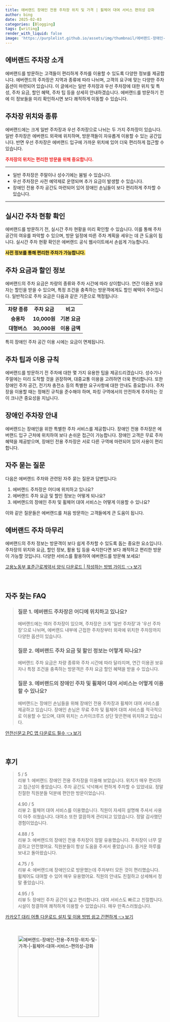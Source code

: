 ```yaml
---
title: 에버랜드 장애인 전용 주차장 위치 및 가격 | 휠체어 대여 서비스 편의성 강화
author: bing
date: 2025-02-03
categories: [Blogging]
tags: [writing]
render_with_liquid: false
image: 'https://purplelist.github.io/assets/img/thumbnail/에버랜드-장애인-전용-주차장-위치-및-가격-|-휠체어-대여-서비스-편의성-강화.webp'
---
```



<h2 id='에버랜드_주차장_소개'>에버랜드 주차장 소개</h2>

<p>에버랜드를 방문하는 고객들이 편리하게 주차를 이용할 수 있도록 다양한 정보를 제공합니다. 에버랜드의 주차장은 지역과 종류에 따라 나뉘며, 고객의 요구에 맞는 다양한 주차 옵션이 마련되어 있습니다. 이 글에서는 일반 주차장과 우선 주차장에 대한 위치 및 특성, 주차 요금, 할인 혜택, 주차 팁 등을 상세히 안내하겠습니다. 에버랜드를 방문하기 전에 이 정보들을 미리 확인하시면 보다 쾌적하게 이동할 수 있습니다.</p>

<h2 id='주차장_위치와_종류'>주차장 위치와 종류</h2>

<p>에버랜드에는 크게 일반 주차장과 우선 주차장으로 나뉘는 두 가지 주차장이 있습니다. 일반 주차장은 에버랜드 외곽에 위치하며, 방문객들이 자유롭게 이용할 수 있는 공간입니다. 반면 우선 주차장은 에버랜드 입구에 가까운 위치에 있어 더욱 편리하게 접근할 수 있습니다.</p>

<p><b><span style="color: #ee2323;">주차장의 위치는 편리한 방문을 위해 중요합니다.</span></b></p>

<hr />

<ul>
    <li>일반 주차장은 주말이나 성수기에는 붐빌 수 있습니다.</li>
    <li>우선 주차장은 사전 예약제로 운영되며 추가 요금이 발생할 수 있습니다.</li>
    <li>장애인 전용 주차 공간도 마련되어 있어 장애인 손님들이 보다 편리하게 주차할 수 있습니다.</li>
</ul>

<hr />

<h2 id='실시간_주차_현황'>실시간 주차 현황 확인</h2>

<p>에버랜드를 방문하기 전, 실시간 주차 현황을 미리 확인할 수 있습니다. 이를 통해 주차 공간의 여유를 파악할 수 있으며, 방문 일정에 따른 주차 계획을 세우는 데 큰 도움이 됩니다. 실시간 주차 현황 확인은 에버랜드 공식 웹사이트에서 손쉽게 가능합니다.</p>

<p><b><span style="background-color: #ffe066;">사전 정보를 통해 편리한 주차가 가능합니다.</span></b></p>

<h2 id='주차_요금과_할인_정보'>주차 요금과 할인 정보</h2>

<p>에버랜드의 주차 요금은 차량의 종류와 주차 시간에 따라 상이합니다. 연간 이용권 보유자는 할인을 받을 수 있으며, 특정 조건을 충족하는 방문객에게도 할인 혜택이 주어집니다. 일반적으로 주차 요금은 다음과 같은 기준으로 책정됩니다:</p>

<table>
    <tr>
        <td style="text-align: center; height: 17px;"><b>차량 종류</b></td>
        <td style="text-align: center; height: 17px;"><b>주차 요금</b></td>
        <td style="text-align: center; height: 17px;"><b>비고</b></td>
    </tr>
    <tr>
        <td style="text-align: center; height: 17px;"><b>승용차</b></td>
        <td style="text-align: center; height: 17px;"><b>10,000원</b></td>
        <td style="text-align: center; height: 17px;"><b>기본 요금</b></td>
    </tr>
    <tr>
        <td style="text-align: center; height: 17px;"><b>대형버스</b></td>
        <td style="text-align: center; height: 17px;"><b>30,000원</b></td>
        <td style="text-align: center; height: 17px;"><b>이용 금액</b></td>
    </tr>
</table>

<p>특히 장애인 주차 공간 이용 시에는 요금이 면제됩니다.</p>

<h2 id='주차_팁과_이용_규칙'>주차 팁과 이용 규칙</h2>

<p>에버랜드를 방문하기 전 주차에 대한 몇 가지 유용한 팁을 제공드리겠습니다. 성수기나 주말에는 미리 도착할 것을 권장하며, 대중교통 이용을 고려하면 더욱 편리합니다. 또한 장애인 주차 공간, 전기차 충전소 등의 특별한 요구사항에 대한 안내도 중요합니다. 주차장을 이용할 때는 정해진 규칙을 준수해야 하며, 파킹 구역에서의 안전하게 주차하는 것이 크나큰 중요성을 지닙니다.</p>

<h2 id='장애인_주차장_안내'>장애인 주차장 안내</h2>

<p>에버랜드는 장애인을 위한 특별한 주차 서비스를 제공합니다. 장애인 전용 주차장은 에버랜드 입구 근처에 위치하여 보다 손쉬운 접근이 가능합니다. 장애인 고객은 무료 주차 혜택을 제공받으며, 장애인 전용 주차장은 서로 다른 구역에 마련되어 있어 사용이 편리합니다.</p>

<h2 id='자주_묻는_질문'>자주 묻는 질문</h2>

<p>다음은 에버랜드 주차와 관련된 자주 묻는 질문과 답변입니다:</p>

<ol>
    <li>에버랜드 주차장은 어디에 위치하고 있나요?</li>
    <li>에버랜드 주차 요금 및 할인 정보는 어떻게 되나요?</li>
    <li>에버랜드의 장애인 주차 및 휠체어 대여 서비스는 어떻게 이용할 수 있나요?</li>
</ol>

<p>이와 같은 질문들은 에버랜드를 처음 방문하는 고객들에게 큰 도움이 됩니다.</p>

<h2 id='에버랜드_주차_마무리'>에버랜드 주차 마무리</h2>

<p>에버랜드의 주차 정보는 방문객이 보다 쉽게 주차할 수 있도록 돕는 중요한 요소입니다. 주차장의 위치와 요금, 할인 정보, 활용 팁 등을 숙지한다면 보다 쾌적하고 편리한 방문이 가능할 것입니다. 다양한 서비스를 활용하여 에버랜드를 방문해 보세요!</p>


<p><a class="click-button" title="고용노동부 표준근로계약서 양식 다운로드 | 작성하는 방법 가이드" href="https://purplelist.github.io/posts/%EA%B3%A0%EC%9A%A9%EB%85%B8%EB%8F%99%EB%B6%80-%ED%91%9C%EC%A4%80%EA%B7%BC%EB%A1%9C%EA%B3%84%EC%95%BD%EC%84%9C-%EC%96%91%EC%8B%9D-%EB%8B%A4%EC%9A%B4%EB%A1%9C%EB%93%9C-%EC%9E%91%EC%84%B1%ED%95%98%EB%8A%94-%EB%B0%A9%EB%B2%95-%EA%B0%80%EC%9D%B4%EB%93%9C/" rel="dofollow">고용노동부 표준근로계약서 양식 다운로드 | 작성하는 방법 가이드 👈 보기</a></p><br>
<h2 id='자주_찾는_FAQ'>자주 찾는 FAQ</h2>
<div itemscope="" itemtype="https://schema.org/FAQPage"> 
<blockquote> 
<div itemscope="" itemprop="mainEntity" itemtype="https://schema.org/Question"> 
<h3 itemprop="name">질문 1. 에버랜드 주차장은 어디에 위치하고 있나요?</h3> 
<div itemscope="" itemprop="acceptedAnswer" itemtype="https://schema.org/Answer"> 
<span itemprop="text"> 
<p>에버랜드에는 여러 주차장이 있으며, 주차장은 크게 '일반 주차장'과 '우선 주차장'으로 나뉘며, 에버랜드 내부에 근접한 주차장부터 외곽에 위치한 주차장까지 다양한 옵션이 있습니다.</p> 
</span> 
</div> 
</div> 

<div itemscope="" itemprop="mainEntity" itemtype="https://schema.org/Question"> 
<h3 itemprop="name">질문 2. 에버랜드 주차 요금 및 할인 정보는 어떻게 되나요?</h3> 
<div itemscope="" itemprop="acceptedAnswer" itemtype="https://schema.org/Answer"> 
<span itemprop="text"> 
<p>에버랜드 주차 요금은 차량 종류와 주차 시간에 따라 달라지며, 연간 이용권 보유자나 특정 조건을 충족하는 방문객은 주차 요금 할인 혜택을 받을 수 있습니다.</p> 
</span> 
</div> 
</div> 

<div itemscope="" itemprop="mainEntity" itemtype="https://schema.org/Question"> 
<h3 itemprop="name">질문 3. 에버랜드의 장애인 주차 및 휠체어 대여 서비스는 어떻게 이용할 수 있나요?</h3> 
<div itemscope="" itemprop="acceptedAnswer" itemtype="https://schema.org/Answer"> 
<span itemprop="text"> 
<p>에버랜드는 장애인 손님들을 위해 장애인 전용 주차장과 휠체어 대여 서비스를 제공하고 있습니다. 장애인 손님은 무료 주차 및 휠체어 대여 서비스를 적극적으로 이용할 수 있으며, 대여 위치는 스카이크루즈 상단 맞은편에 위치하고 있습니다.</p> 
</span> 
</div> 
</div> 
</blockquote> 
</div>
<p><a class="click-button" title="안전신문고 PC 앱 다운로드 필수" href="https://purplelist.github.io/posts/%EC%95%88%EC%A0%84%EC%8B%A0%EB%AC%B8%EA%B3%A0-PC-%EC%95%B1-%EB%8B%A4%EC%9A%B4%EB%A1%9C%EB%93%9C-%ED%95%84%EC%88%98/" rel="dofollow">안전신문고 PC 앱 다운로드 필수 👈 보기</a></p><br>
<h2 id='후기'>후기</h2>
<div itemscope itemtype="https://schema.org/Product">
  <blockquote>
  <div itemprop="review" itemscope itemtype="https://schema.org/Review">
      <div itemprop="reviewRating" itemscope itemtype="https://schema.org/Rating"> <span itemprop="ratingValue">5</span> / <span itemprop="bestRating">5</span> </div>
      <span itemprop="reviewBody">리뷰 1: 에버랜드 장애인 전용 주차장을 이용해 보았습니다. 위치가 매우 편리하고 접근성이 좋았습니다. 주차 공간도 넉넉해서 편하게 주차할 수 있었네요. 정말 친절한 직원분들 덕분에 편안한 방문이었습니다.</span>
  </div>
  <br>
  <div itemprop="review" itemscope itemtype="https://schema.org/Review">
      <div itemprop="reviewRating" itemscope itemtype="https://schema.org/Rating"> <span itemprop="ratingValue">4.90</span> / <span itemprop="bestRating">5</span> </div>
      <span itemprop="reviewBody">리뷰 2: 휠체어 대여 서비스를 이용했습니다. 직원이 자세히 설명해 주셔서 사용이 아주 쉬웠습니다. 대여소 또한 깔끔하게 관리되고 있었습니다. 정말 감사했던 경험이었습니다.</span>
  </div>
  <br>
  <div itemprop="review" itemscope itemtype="https://schema.org/Review">
      <div itemprop="reviewRating" itemscope itemtype="https://schema.org/Rating"> <span itemprop="ratingValue">4.88</span> / <span itemprop="bestRating">5</span> </div>
      <span itemprop="reviewBody">리뷰 3: 에버랜드의 장애인 전용 주차장이 정말 유용했습니다. 주차장이 너무 깔끔하고 안전했어요. 직원분들이 항상 도움을 주셔서 좋았습니다. 즐거운 하루를 보내고 돌아왔습니다.</span>
  </div>
  <br>
  <div itemprop="review" itemscope itemtype="https://schema.org/Review">
      <div itemprop="reviewRating" itemscope itemtype="https://schema.org/Rating"> <span itemprop="ratingValue">4.75</span> / <span itemprop="bestRating">5</span> </div>
      <span itemprop="reviewBody">리뷰 4: 에버랜드에 장애인으로 방문했는데 주차부터 모든 것이 편리했습니다. 휠체어도 대여할 수 있어 매우 유용했어요. 직원의 안내도 친절하고 상세해서 정말 좋았습니다.</span>
  </div>
  <br>
  <div itemprop="review" itemscope itemtype="https://schema.org/Review">
      <div itemprop="reviewRating" itemscope itemtype="https://schema.org/Rating"> <span itemprop="ratingValue">4.95</span> / <span itemprop="bestRating">5</span> </div>
      <span itemprop="reviewBody">리뷰 5: 장애인 주차 공간이 넓고 편리합니다. 대여 서비스도 빠르고 친절합니다. 시설이 청결하여 쾌적하게 이용할 수 있었습니다. 매우 만족스러웠습니다.</span>
  </div>
  </blockquote>
</div>
<p><a class="click-button" title="카카오T 대리 어플 다운로드 설치 및 이용 방법 쉽고 간편하게" href="https://purplelist.github.io/posts/%EC%B9%B4%EC%B9%B4%EC%98%A4T-%EB%8C%80%EB%A6%AC-%EC%96%B4%ED%94%8C-%EB%8B%A4%EC%9A%B4%EB%A1%9C%EB%93%9C-%EC%84%A4%EC%B9%98-%EB%B0%8F-%EC%9D%B4%EC%9A%A9-%EB%B0%A9%EB%B2%95-%EC%89%BD%EA%B3%A0-%EA%B0%84%ED%8E%B8%ED%95%98%EA%B2%8C/" rel="dofollow">카카오T 대리 어플 다운로드 설치 및 이용 방법 쉽고 간편하게 👈 보기</a></p><br>
<figure class="image"><img src="https://purplelist.github.io/assets/img/thumbnail/에버랜드-장애인-전용-주차장-위치-및-가격-|-휠체어-대여-서비스-편의성-강화.webp" alt="에버랜드-장애인-전용-주차장-위치-및-가격-|-휠체어-대여-서비스-편의성-강화" width="256" height="256"></figure>